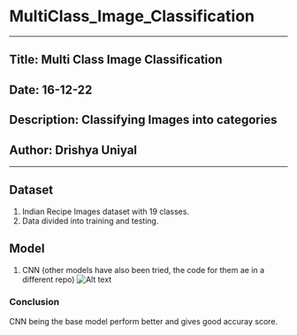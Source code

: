 # MultiClass_Image_Classification

---
## Title:  Multi Class Image Classification<br>
## Date:  16-12-22 <br>
## Description: Classifying Images into categories<br>
## Author: Drishya Uniyal <br>
---
## Dataset
1. Indian Recipe Images dataset with 19 classes.
2. Data divided into training and testing.

## Model
1. CNN (other models have also been tried, the code for them ae in a different repo)
![Alt text](relative/path/to/img.jpg?raw=true "Title")

### Conclusion
CNN being the base model perform better and gives good accuray score.

